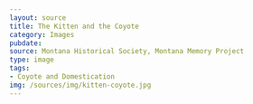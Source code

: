 ```yaml
---
layout: source
title: The Kitten and the Coyote
category: Images
pubdate: 
source: Montana Historical Society, Montana Memory Project
type: image
tags: 
- Coyote and Domestication 
img: /sources/img/kitten-coyote.jpg
---
```

